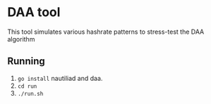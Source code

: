 # DAA tool

This tool simulates various hashrate patterns to stress-test the DAA algorithm 

## Running

1. `go install` nautiliad and daa.
2. `cd run`
3. `./run.sh`


